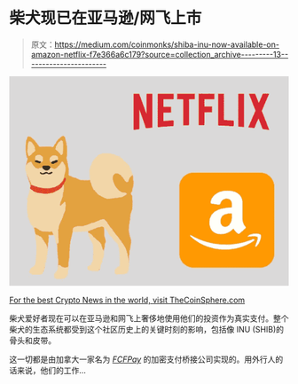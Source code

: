 # 柴犬现已在亚马逊/网飞上市

> 原文：<https://medium.com/coinmonks/shiba-inu-now-available-on-amazon-netflix-f7e366a6c179?source=collection_archive---------13----------------------->

![](img/b42315d00b09676a812932e9ef88bbc8.png)

[For the best Crypto News in the world, visit TheCoinSphere.com](http://thecoinsphere.com/)

柴犬爱好者现在可以在亚马逊和网飞上奢侈地使用他们的投资作为真实支付。整个柴犬的生态系统都受到这个社区历史上的关键时刻的影响，包括像 INU (SHIB)的骨头和皮带。

这一切都是由加拿大一家名为 [*FCFPay*](https://fcfpay.com/crypto-payment-gateway?ref=26779846) 的加密支付桥接公司实现的。用外行人的话来说，他们的工作…